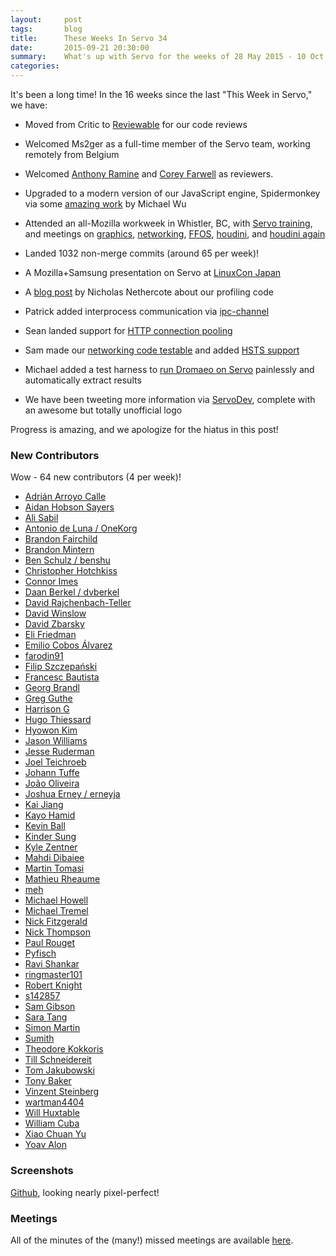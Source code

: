 ```yaml
---
layout:     post
tags:       blog
title:      These Weeks In Servo 34
date:       2015-09-21 20:30:00
summary:    What's up with Servo for the weeks of 28 May 2015 - 10 Oct 2015
categories:
---
```


It's been a long time! In the 16 weeks since the last "This Week in Servo," we have:

- Moved from Critic to [Reviewable](https://reviewable.io/) for our code reviews
- Welcomed Ms2ger as a full-time member of the Servo team, working remotely from Belgium
- Welcomed [Anthony Ramine](http://github.com/nox/) and [Corey Farwell](https://github.com/frewsxcv) as reviewers.
- Upgraded to a modern version of our JavaScript engine, Spidermonkey via some [amazing work](https://github.com/servo/servo/pull/6150) by Michael Wu
- Attended an all-Mozilla workweek in Whistler, BC, with [Servo training](https://drive.google.com/file/d/0B9-EBhw4XiWEOWFfc0NiUkk5Tjg/view?usp=sharing), and meetings on [graphics](https://github.com/servo/servo/wiki/Whistler-GFX), [networking](https://github.com/servo/servo/wiki/Whistler-Necko), [FFOS](https://github.com/servo/servo/wiki/Whistler-FFOS), [houdini](https://github.com/servo/servo/wiki/Whistler-Houdini1), and [houdini again](https://github.com/servo/servo/wiki/Whistler-Houdini2)
- Landed 1032 non-merge commits (around 65 per week)!
- A Mozilla+Samsung presentation on Servo at [LinuxCon Japan](https://lwn.net/Articles/647969/)
- A [blog post](https://blog.mozilla.org/nnethercote/2015/06/03/measuring-data-structure-sizes-firefox-c-vs-servo-rust/) by Nicholas Nethercote about our profiling code
- Patrick added interprocess communication via [ipc-channel](https://github.com/pcwalton/ipc-channel)
- Sean landed support for [HTTP connection pooling](https://github.com/servo/servo/pull/7418)
- Sam made our [networking code testable](https://github.com/servo/servo/pull/7139) and added [HSTS support](https://github.com/servo/servo/pull/6490)
- Michael added a test harness to [run Dromaeo on Servo](https://github.com/servo/servo/pull/6882) painlessly and automatically extract results

- We have been tweeting more information via [ServoDev](https://twitter.com/servodev), complete with an awesome but totally unofficial logo

Progress is amazing, and we apologize for the hiatus in this post!

### New Contributors 

Wow - 64 new contributors (4 per week)!

 - [Adrián Arroyo Calle](https://github.com/AdrianArroyoCalle)
 - [Aidan Hobson Sayers](https://github.com/aidanhs)
 - [Ali Sabil](https://github.com/asabil)
 - [Antonio de Luna / OneKorg](https://github.com/A-deLuna)
 - [Brandon Fairchild](https://github.com/nerith)
 - [Brandon Mintern](https://github.com/mintern)
 - [Ben Schulz / benshu](https://github.com/benschulz)
 - [Christopher Hotchkiss](https://github.com/chotchki)
 - [Connor Imes](https://github.com/connorimes)
 - [Daan Berkel / dvberkel](https://github.com/dvberkel)
 - [David Rajchenbach-Teller](https://github.com/yoric)
 - [David Winslow](https://github.com/dwins)
 - [David Zbarsky](https://github.com/dzbarsky)
 - [Eli Friedman](https://github.com/eefriedman)
 - [Emilio Cobos Álvarez](https://github.com/ecoal95)
 - [farodin91](https://github.com/farodin91)
 - [Filip Szczepański](https://github.com/FreeFull)
 - [Francesc Bautista](https://github.com/fbau123)
 - [Georg Brandl](https://github.com/birkenfeld)
 - [Greg Guthe](https://github.com/g-k)
 - [Harrison G](https://github.com/HarryLovesCode)
 - [Hugo Thiessard](https://github.com/Mylainos)
 - [Hyowon Kim](https://github.com/hyowon)
 - [Jason Williams](https://github.com/jayflux)
 - [Jesse Ruderman](https://github.com/jruderman)
 - [Joel Teichroeb](https://github.com/klusark)
 - [Johann Tuffe](https://github.com/tafia)
 - [João Oliveira](https://github.com/jxs)
 - [Joshua Erney / erneyja](https://github.com/erneyja)
 - [Kai Jiang](https://github.com/vectorijk)
 - [Kayo Hamid](https://github.com/kayohamid)
 - [Kevin Ball](https://github.com/kball)
 - [Kinder Sung](https://github.com/kindersung)
 - [Kyle Zentner](https://github.com/zentner-kyle)
 - [Mahdi Dibaiee](https://github.com/mdibaiee)
 - [Martin Tomasi](https://github.com/GyrosOfWar)
 - [Mathieu Rheaume](https://github.com/ddrmanxbxfr)
 - [meh](https://github.com/meh)
 - [Michael Howell](https://github.com/notriddle)
 - [Michael Tremel](https://github.com/mt2d2)
 - [Nick Fitzgerald](https://github.com/fitzgen)
 - [Nick Thompson](https://github.com/nick-thompson)
 - [Paul Rouget](https://github.com/paulrouget)
 - [Pyfisch](https://github.com/pyfisch)
 - [Ravi Shankar](https://github.com/wafflespeanut)
 - [ringmaster101](https://github.com/ringmaster101)
 - [Robert Knight](https://github.com/robertknight)
 - [s142857](https://github.com/s142857)
 - [Sam Gibson](https://github.com/samfoo)
 - [Sara Tang](https://github.com/saratang)
 - [Simon Martin](https://github.com/simartin)
 - [Sumith](https://github.com/Sumith1896)
 - [Theodore Kokkoris](https://github.com/tgkokk)
 - [Till Schneidereit](https://github.com/tschneidereit)
 - [Tom Jakubowski](https://github.com/tomjakubowski)
 - [Tony Baker](https://github.com/asbaker)
 - [Vinzent Steinberg](https://github.com/vks)
 - [wartman4404](https://github.com/wartman4404)
 - [Will Huxtable](https://github.com/wjh)
 - [William Cuba](https://github.com/wilmoz)
 - [Xiao Chuan Yu](https://github.com/xiaochuanyu)
 - [Yoav Alon](https://github.com/yoava333)

### Screenshots

[Github](https://twitter.com/pcwalton/status/633411771617832961), looking nearly pixel-perfect!

### Meetings

All of the minutes of the (many!) missed meetings are available [here](https://github.com/servo/servo/wiki/Meetings).
